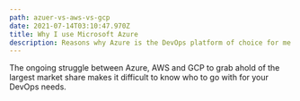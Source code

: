 ```yaml
---
path: azuer-vs-aws-vs-gcp
date: 2021-07-14T03:10:47.970Z
title: Why I use Microsoft Azure
description: Reasons why Azure is the DevOps platform of choice for me
---
```

The ongoing struggle between Azure, AWS and GCP to grab ahold of the largest market share makes it difficult to know who to go with for your DevOps needs.